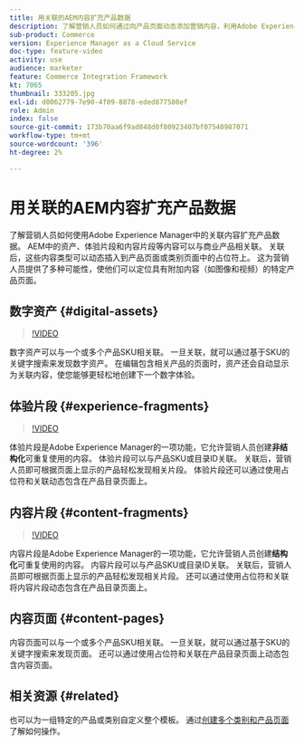 ```yaml
---
title: 用关联的AEM内容扩充产品数据
description: 了解营销人员如何通过向产品页面动态添加营销内容，利用Adobe Experience Manager中的关联内容扩充产品数据。 这为营销人员提供了多种可能性，使他们能够使用图像和视频等附加内容定位特定产品页面。
sub-product: Commerce
version: Experience Manager as a Cloud Service
doc-type: feature-video
activity: use
audience: marketer
feature: Commerce Integration Framework
kt: 7065
thumbnail: 333205.jpg
exl-id: d0062779-7e90-4f09-8878-eded877580ef
role: Admin
index: false
source-git-commit: 173b70aa6f9ad848d0f80923407bf07540987071
workflow-type: tm+mt
source-wordcount: '396'
ht-degree: 2%

---
```


# 用关联的AEM内容扩充产品数据

了解营销人员如何使用Adobe Experience Manager中的关联内容扩充产品数据。 AEM中的资产、体验片段和内容片段等内容可以与商业产品相关联。 关联后，这些内容类型可以动态插入到产品页面或类别页面中的占位符上。 这为营销人员提供了多种可能性，使他们可以定位具有附加内容（如图像和视频）的特定产品页面。

## 数字资产 {#digital-assets}

>[!VIDEO](https://video.tv.adobe.com/v/339121/?quality=12&learn=on)

数字资产可以与一个或多个产品SKU相关联。 一旦关联，就可以通过基于SKU的关键字搜索来发现数字资产。 在编辑包含相关产品的页面时，资产还会自动显示为关联内容，使您能够更轻松地创建下一个数字体验。

## 体验片段 {#experience-fragments}

>[!VIDEO](https://video.tv.adobe.com/v/333205/?quality=12&learn=on)

体验片段是Adobe Experience Manager的一项功能，它允许营销人员创建&#x200B;**非结构化**&#x200B;可重复使用的内容。 体验片段可以与产品SKU或目录ID关联。 关联后，营销人员即可根据页面上显示的产品轻松发现相关片段。 体验片段还可以通过使用占位符和关联动态包含在产品目录页面上。

## 内容片段 {#content-fragments}

>[!VIDEO](https://video.tv.adobe.com/v/339182/?quality=12&learn=on)

内容片段是Adobe Experience Manager的一项功能，它允许营销人员创建&#x200B;**结构化**&#x200B;可重复使用的内容。 内容片段可以与产品SKU或目录ID关联。 关联后，营销人员即可根据页面上显示的产品轻松发现相关片段。 还可以通过使用占位符和关联将内容片段动态包含在产品目录页面上。

## 内容页面 {#content-pages}

内容页面可以与一个或多个产品SKU相关联。 一旦关联，就可以通过基于SKU的关键字搜索来发现页面。 还可以通过使用占位符和关联在产品目录页面上动态包含内容页面。


## 相关资源 {#related}

也可以为一组特定的产品或类别自定义整个模板。 通过[创建多个类别和产品页面](./multi-template-usage.md)了解如何操作。
